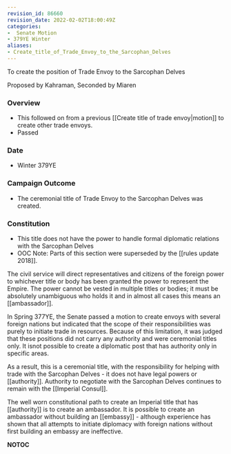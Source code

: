 ```yaml
---
revision_id: 86660
revision_date: 2022-02-02T18:00:49Z
categories:
-  Senate Motion
- 379YE Winter
aliases:
- Create_title_of_Trade_Envoy_to_the_Sarcophan_Delves
---
```


To create the position of Trade Envoy to the Sarcophan Delves

Proposed by Kahraman, Seconded by Miaren 

### Overview
* This followed on from a previous [[Create title of trade envoy|motion]] to create other trade envoys.
* Passed

### Date
* Winter 379YE

### Campaign Outcome
* The ceremonial title of Trade Envoy to the Sarcophan Delves was created.

### Constitution
* This title does not have the power to handle formal diplomatic relations with the Sarcophan Delves
* OOC Note: Parts of this section were superseded by the [[rules update 2018]].

The civil service will direct representatives and citizens of the foreign power to whichever title or body has been granted the power to represent the Empire. The power  cannot be vested in multiple titles or bodies; it must be absolutely unambiguous who holds it and in almost all cases this means an [[ambassador]].

In Spring 377YE, the Senate passed a motion to create envoys with several foreign nations but indicated that the scope of their responsibilities was purely to initiate trade in resources. Because of this limitation, it was judged that these positions did not carry any authority and were ceremonial titles only. It isnot possible to create a diplomatic post that has authority only in specific areas.

As a result, this is a ceremonial title, with the responsibility for helping with trade with the Sarcophan Delves - it does not have legal powers or [[authority]]. Authority to negotiate with the Sarcophan Delves continues to remain with the [[Imperial Consul]].

The well worn constitutional path to create an Imperial title that has [[authority]] is to create an ambassador. It is possible to create an ambassador without building an [[embassy]] - although experience has shown that all attempts to initiate diplomacy with foreign nations without first building an embassy are ineffective.



__NOTOC__